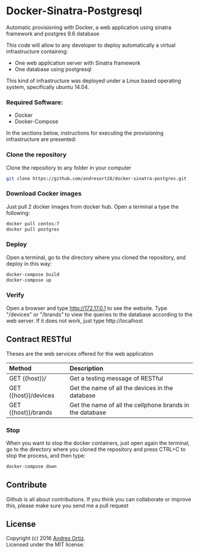 # Docker-Sinatra-Postgresql
Automatic provisioning with Docker, a web application using sinatra framework and postgres 9.6 database

This code will allow to any developer to deploy automatically a virtual infrastructure containing:

* One web application server with Sinatra framework
* One database using postgresql

This kind of infrastructure was deployed under a Linux based operating system, specifically ubuntu 14.04.

### Required Software:
* Docker
* Docker-Compose

In the sections below, instructions for executing the provisioning infrastructure are presented:

### Clone the repository
Clone the repository to any folder in your computer
```sh
git clone https://github.com/andresort28/docker-sinatra-postgres.git 
```

### Download Cocker images
Just pull 2 docker images from docker hub. Open a terminal a type the following:
```sh
docker pull centos:7
docker pull postgres
```

### Deploy
Open a terminal, go to the directory where you cloned the repository, and deploy in this way:
```sh
docker-compose build
docker-compose up
```

### Verify
Open a browser and type http://172.17.0.1 to see the website. Type "/devices" or "/brands" to view the queries to the database according to the web server. If it does not work, just type http://localhost

## Contract RESTful
Theses are the web services offered for the web application

|   Method       | Description    |
| :------------- | :------------- |
| GET  {{host}}/ | Get a testing message of RESTful       |
| GET  {{host}}/devices | Get the name of all the devices in the database       |
| GET  {{host}}/brands | Get the name of all the cellphone brands in the database       |


### Stop
When you want to stop the docker containers, just open again the terminal, go to the directory where you cloned the repository and press CTRL+C to stop the process, and then type:
```sh
docker-compose down
```


## Contribute
Github is all about contributions. If you think you can collaborate or improve this, please make sure you send me a pull request

## License
Copyright (c) 2016 [Andres Ortiz](http://www.andresfelipeortiz.com).  
Licensed under the MIT license.